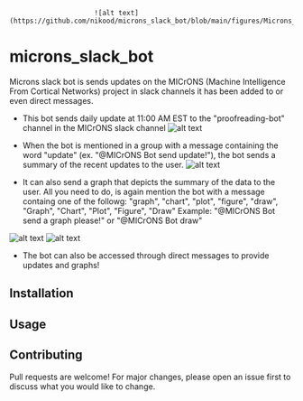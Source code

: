                          ![alt text](https://github.com/nikood/microns_slack_bot/blob/main/figures/Microns_Slack_Bot.png)

# microns_slack_bot
Microns slack bot is sends updates on the MICrONS (Machine Intelligence From Cortical Networks) project in slack channels it has been added to or even direct messages.

* This bot sends daily update at 11:00 AM EST to the "proofreading-bot" channel in the MICrONS slack channel
![alt text](https://github.com/nikood/microns_slack_bot/blob/main/figures/daily.png)

* When the bot is mentioned in a group with a message containing the word "update" (ex. "@MICrONS Bot send update!"), the bot sends a summary of the recent updates to the user. 
![alt text](https://github.com/nikood/microns_slack_bot/blob/main/figures/update.png)

* It can also send a graph that depicts the summary of the data to the user. All you need to do, is again mention the bot with a message containg one of the followg: "graph", "chart", "plot", "figure", "draw", "Graph", "Chart", "Plot", "Figure", "Draw"
Example: "@MICrONS Bot send a graph please!" or "@MICrONS Bot draw"

![alt text](https://github.com/nikood/microns_slack_bot/blob/main/figures/draw.png)
![alt text](https://github.com/nikood/microns_slack_bot/blob/main/figures/zoom.png)

* The bot can also be accessed through direct messages to provide updates and graphs!

## Installation

## Usage 

## Contributing
Pull requests are welcome! For major changes, please open an issue first to discuss what you would like to change.

